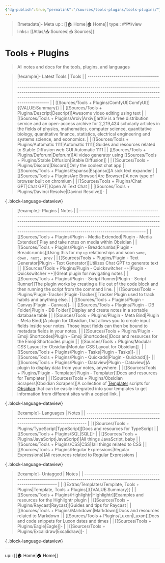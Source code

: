 ```yaml
---
{"dg-publish":true,"permalink":"/sources/tools-plugins/tools-plugins/"}
---
```


> [!metadata]- Meta
> up:: [[🏠 Home\|🏠 Home]]
> type:: #🗺/view  
> links:: [[Atlas/📥 Sources\|📥 Sources]]


# Tools + Plugins

> All notes and docs for the tools, plugins, and languages

> [!example]- Latest Tools
>  | Tools                                                                                                                                                                                                                                                                                                                                                |
> | ---------------------------------------------------------------------------------------------------------------------------------------------------------------------------------------------------------------------------------------------------------------------------------------------------------------------------------------------------- |
> | [[Sources/Tools + Plugins/ComfyUI\|ComfyUI]]<span class='summary'>{{VALUE:Summary}}</span>                                                                                                                                                                                                                                                        |
> | [[Sources/Tools + Plugins/Descript\|Descript]]<span class='summary'>Awesome video editing using text</span>                                                                                                                                                                                                                                       |
> | [[Sources/Tools + Plugins/Arxiv\|Arxiv]]<span class='summary'>arXiv is a free distribution service and an open-access archive for 2,219,424 scholarly articles in the fields of physics, mathematics, computer science, quantitative biology, quantitative finance, statistics, electrical engineering and systems science, and economics.</span> |
> | [[Sources/Tools + Plugins/Automatic 1111\|Automatic 1111]]<span class='summary'>Guides and resources related to Stable Diffusion web GUI Automatic 1111</span>                                                                                                                                                                                    |
> | [[Sources/Tools + Plugins/Deforum\|Deforum]]<span class='summary'>AI video generator using [[Sources/Tools + Plugins/Stable Diffusion\|Stable Diffusion]]</span>                                                                                                                                                                                                                            |
> | [[Sources/Tools + Plugins/Discord\|Discord]]<span class='summary'>Only the coolest chat app</span>                                                                                                                                                                                                                                                |
> | [[Sources/Tools + Plugins/Espanso\|Espanso]]<span class='summary'>A sick text expander</span>                                                                                                                                                                                                                                                     |
> | [[Sources/Tools + Plugins/Arc Browser\|Arc Browser]]<span class='summary'>A new type of browser built on chromium</span>                                                                                                                                                                                                                          |
> | [[Sources/Tools + Plugins/Chat GPT\|Chat GPT]]<span class='summary'>Open AI Text Chat</span>                                                                                                                                                                                                                                                      |
> | [[Sources/Tools + Plugins/Davinci Resolve\|Davinci Resolve]]<span class='summary'>\-</span>                                                                                                                                                                                                                                                       |
> 
{ .block-language-dataview}

> [!example]- Plugins
>  | Notes                                                                                                                                                                                                                                                                                                                             |
> | --------------------------------------------------------------------------------------------------------------------------------------------------------------------------------------------------------------------------------------------------------------------------------------------------------------------------------- |
> | [[Sources/Tools + Plugins/Plugin - Media Extended\|Plugin - Media Extended]]<span class='summary'>Play and take notes on media within Obsidian</span>                                                                                                                                                                          |
> | [[Sources/Tools + Plugins/Plugin - Breadcrumbs\|Plugin - Breadcrumbs]]<span class='summary'>Using this for my `up` relationships and soon `same, down, next, prev`</span>                                                                                                                                                      |
> | [[Sources/Tools + Plugins/Plugin - Text Generator\|Plugin - Text Generator]]<span class='summary'>Utilizes Chat GPT to generate text</span>                                                                                                                                                                                    |
> | [[Sources/Tools + Plugins/Plugin - Quickswitcher ++\|Plugin - Quickswitcher ++]]<span class='summary'>Great plugin for navigating notes</span>                                                                                                                                                                                 |
> | [[Sources/Tools + Plugins/Plugin - Script Runner\|Plugin - Script Runner]]<span class='summary'>The plugin works by creating a file out of the code block and then running the script from the command line.</span>                                                                                                            |
> | [[Sources/Tools + Plugins/Plugin-Tracker\|Plugin-Tracker]]<span class='summary'>Tracker Plugin used to track habits and anything else.</span>                                                                                                                                                                                  |
> | [[Sources/Tools + Plugins/Plugin - Canvas\|Plugin - Canvas]]<span class='summary'>\-</span>                                                                                                                                                                                                                                    |
> | [[Sources/Tools + Plugins/Plugin - DB Folder\|Plugin - DB Folder]]<span class='summary'>Display and create notes in a sortable database table</span>                                                                                                                                                                           |
> | [[Sources/Tools + Plugins/Plugin - Meta Bind\|Plugin - Meta Bind]]<span class='summary'>A plugin for Obsidian, that allows you to create input fields inside your notes. Those input fields can then be bound to metadata fields in your notes.</span>                                                                         |
> | [[Sources/Tools + Plugins/Plugin - Emoji Shortcodes\|Plugin - Emoji Shortcodes]]<span class='summary'>Docs and resources for the Emoji Shortcodes plugin</span>                                                                                                                                                                |
> | [[Sources/Tools + Plugins/Modular CSS Layout for Obsidian\|Modular CSS Layout for Obsidian]]<span class='summary'>\-</span>                                                                                                                                                                                                    |
> | [[Sources/Tools + Plugins/Plugin - Tasks\|Plugin - Tasks]]<span class='summary'>\-</span>                                                                                                                                                                                                                                      |
> | [[Sources/Tools + Plugins/Plugin - Quickadd\|Plugin - Quickadd]]<span class='summary'>\-</span>                                                                                                                                                                                                                                |
> | [[Sources/Tools + Plugins/Plugin - Dataview\|Plugin - Dataview]]<span class='summary'>A plugin to display data from your notes, anywhere.</span>                                                                                                                                                                               |
> | [[Sources/Tools + Plugins/Plugin - Templater\|Plugin - Templater]]<span class='summary'>Docs and resources for Templater</span>                                                                                                                                                                                                |
> | [[Sources/Tools + Plugins/Obsidian Scrapers\|Obsidian Scrapers]]<span class='summary'>A collection of [Templater](https://github.com/SilentVoid13/Templater) scripts for [Obsidian](https://obsidian.md/) that can be easily integrated into your templates to get information from different sites with a copied link.</span> |
> 
{ .block-language-dataview}

> [!example]- Languages
>  | Notes                                                                                                                                            |
> | ------------------------------------------------------------------------------------------------------------------------------------------------ |
> | [[Sources/Tools + Plugins/TypeScript\|TypeScript]]<span class='summary'>Docs and resources for TypeScript</span>                              |
> | [[Sources/Tools + Plugins/SQL\|SQL]]<span class='summary'>\-</span>                                                                           |
> | [[Sources/Tools + Plugins/JavaScript\|JavaScript]]<span class='summary'>All things JavaScript, baby</span>                                    |
> | [[Sources/Tools + Plugins/CSS\|CSS]]<span class='summary'>all things related to CSS</span>                                                    |
> | [[Sources/Tools + Plugins/Regular Expressions\|Regular Expressions]]<span class='summary'>All resources related to Regular Expressions</span> |
> 
{ .block-language-dataview}


> [!example]- Untagged
>  | Notes                                                                                                                              |
> | ---------------------------------------------------------------------------------------------------------------------------------- |
> | [[Extras/Templates/Template, Tools + Plugins\|Template, Tools + Plugins]]<span class='summary'>{{VALUE:Summary}}</span>         |
> | [[Sources/Tools + Plugins/Highlightr\|Highlightr]]<span class='summary'>Examples and resources for the Highlightr plugin</span> |
> | [[Sources/Tools + Plugins/Raycast\|Raycast]]<span class='summary'>Guides and tips for Raycast</span>                            |
> | [[Sources/Tools + Plugins/Markdown\|Markdown]]<span class='summary'>Docs and resources related to Markdown</span>               |
> | [[Sources/Tools + Plugins/Luxon\|Luxon]]<span class='summary'>Docs and code snippets for Luxon dates and times</span>           |
> | [[Sources/Tools + Plugins/Eagle\|Eagle]]<span class='summary'>\-</span>                                                         |
> | [[Sources/Tools + Plugins/Excalidraw\|Excalidraw]]<span class='summary'>\-</span>                                               |
> 
{ .block-language-dataview}

---
up:: [[🏠 Home\|🏠 Home]]
